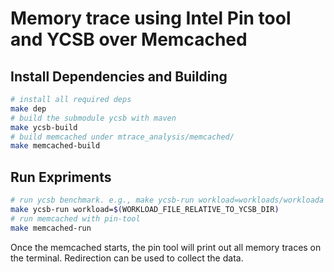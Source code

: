 # Memory trace using Intel Pin tool and YCSB over Memcached

## Install Dependencies and Building

```bash
# install all required deps
make dep
# build the submodule ycsb with maven
make ycsb-build
# build memcached under mtrace_analysis/memcached/
make memcached-build
```

## Run Expriments

```bash
# run ycsb benchmark. e.g., make ycsb-run workload=workloads/workloada
make ycsb-run workload=$(WORKLOAD_FILE_RELATIVE_TO_YCSB_DIR)
# run memcached with pin-tool
make memcached-run
```

Once the memcached starts, the pin tool will print out all memory traces on the terminal. Redirection can be used to collect the data.